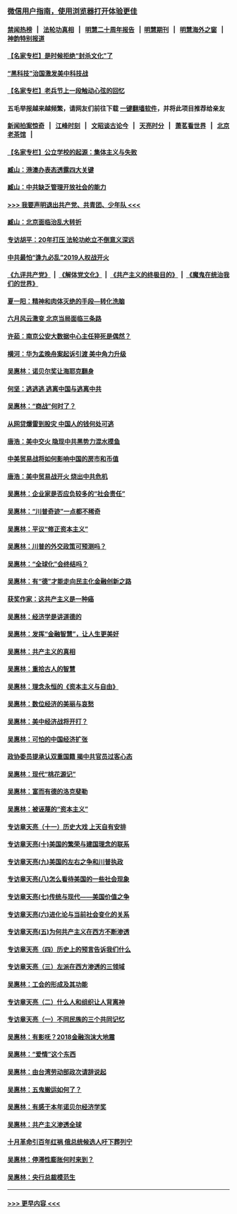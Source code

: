 ### [微信用户指南，使用浏览器打开体验更佳](https://github.com/gfw-breaker/banned-news1/blob/master/indexes/wechat-guide.md?t=0)
#### [禁闻热榜](热点新闻.md?t=0)  &nbsp;&nbsp;|&nbsp;&nbsp; [法轮功真相](https://github.com/gfw-breaker/truth/blob/master/README.md?t=0) &nbsp;&nbsp;|&nbsp;&nbsp; [明慧二十周年报告](https://github.com/gfw-breaker/mh-reports/blob/master/README.md?t=0) &nbsp;&nbsp;|&nbsp;&nbsp;[明慧期刊](https://github.com/gfw-breaker/mh-qikan) &nbsp;&nbsp;|&nbsp;&nbsp; [明慧海外之窗](https://github.com/gfw-breaker/mh-news/blob/master/README.md?t=0) &nbsp;&nbsp;|&nbsp;&nbsp; [神韵特别报道](https://github.com/gfw-breaker/mh-news/blob/master/shenyun.md?t=0)
#### [【名家专栏】是时候拒绝“封杀文化”了](../pages/nsc423/n11814093.md?t=02160255) 
#### [“黑科技”治国激发美中科技战](../pages/nsc423/n11638056.md?t=02160255) 
#### [【名家专栏】老兵节上一段触动心弦的回忆](../pages/nsc423/n11646016.md?t=02160255) 
#### 五毛举报越来越频繁，请网友们前往下载 [一键翻墙软件](https://github.com/gfw-breaker/ssr-accounts)，并将此项目推荐给亲友
#### [新闻拍案惊奇](https://github.com/gfw-breaker/banned-news1/blob/master/pages/link4.md) &nbsp;&nbsp;|&nbsp;&nbsp; [江峰时刻](https://github.com/gfw-breaker/banned-news1/blob/master/pages/link4.md) &nbsp;&nbsp;|&nbsp;&nbsp; [文昭谈古论今](https://github.com/gfw-breaker/banned-news1/blob/master/pages/link4.md) &nbsp;&nbsp;|&nbsp;&nbsp; [天亮时分](https://github.com/gfw-breaker/banned-news1/blob/master/pages/link4.md) &nbsp;&nbsp;|&nbsp;&nbsp; [萧茗看世界](https://github.com/gfw-breaker/banned-news1/blob/master/pages/link4.md) &nbsp;&nbsp;|&nbsp;&nbsp; [北京老茶馆](https://github.com/gfw-breaker/banned-news1/blob/master/pages/link4.md) &nbsp;&nbsp;|&nbsp;&nbsp; 
#### [【名家专栏】公立学校的起源：集体主义与失败](../pages/nsc423/n11601833.md?t=02160255) 
#### [臧山：港澳办表态透露四大关键](../pages/nsc423/n11421628.md?t=02160255) 
#### [臧山：中共缺乏管理开放社会的能力](../pages/nsc423/n11407457.md?t=02160255) 
#### [>>> 我要声明退出共产党、共青团、少年队 <<<](https://github.com/begood0513/goodnews/blob/master/quit/letter.md) 
#### [臧山：北京面临治乱大转折](../pages/nsc423/n11406895.md?t=02160255) 
#### [专访胡平：20年打压 法轮功屹立不倒意义深远](../pages/nsc423/n11398800.md?t=02160255) 
#### [中共最怕“逢九必乱”2019人权战开火](../pages/nsc423/n11385248.md?t=02160255) 
#### [《九评共产党》](https://github.com/begood0513/9ping.md/blob/master/README.md) &nbsp;|&nbsp; [《解体党文化》](../../../../jtdwh.md/blob/master/README.md)  &nbsp;|&nbsp; [《共产主义的终极目的》](../../../../gczydzjmd.md/blob/master/README.md) &nbsp;|&nbsp; [《魔鬼在统治我们的世界》](../../../../mgztzwmdsj.md/blob/master/README.md) 
#### [夏一阳：精神和肉体灭绝的手段—转化洗脑](../pages/nsc423/n11368250.md?t=02160255) 
#### [六月风云激变 北京当局面临三条路](../pages/nsc423/n11313668.md?t=02160255) 
#### [许茹：南京公安大数据中心主任猝死是偶然？](../pages/nsc423/n11064744.md?t=02160255) 
#### [横河：华为孟晚舟案起诉引渡 美中角力升级](../pages/nsc423/n11027230.md?t=02160255) 
#### [吴惠林：诺贝尔奖让海耶克翻身](../pages/nsc423/n10890049.md?t=02160255) 
#### [何坚：逃逃逃 逃离中国与逃离中共](../pages/nsc423/n10592891.md?t=02160255) 
#### [吴惠林：“商战”何时了？](../pages/nsc423/n10573558.md?t=02160255) 
#### [从网贷爆雷到股灾 中国人的钱何处可逃](../pages/nsc423/n10572800.md?t=02160255) 
#### [唐浩：美中交火 隐现中共黑势力混水摸鱼](../pages/nsc423/n10544040.md?t=02160255) 
#### [中美贸易战将如何影响中国的房市和币值](../pages/nsc423/n10543697.md?t=02160255) 
#### [唐浩：美中贸易战开火 烧出中共危机](../pages/nsc423/n10540126.md?t=02160255) 
#### [吴惠林：企业家是否应负较多的“社会责任”](../pages/nsc423/n10535022.md?t=02160255) 
#### [吴惠林：“川普奇迹”一点都不稀奇](../pages/nsc423/n10512808.md?t=02160255) 
#### [吴惠林：平议“修正资本主义”](../pages/nsc423/n10495724.md?t=02160255) 
#### [吴惠林：川普的外交政策可预测吗？](../pages/nsc423/n10462387.md?t=02160255) 
#### [吴惠林：“全球化”会终结吗？](../pages/nsc423/n10452838.md?t=02160255) 
#### [吴惠林：有“德”才能走向民主化金融创新之路](../pages/nsc423/n10432292.md?t=02160255) 
#### [获奖作家：这共产主义是一种癌](../pages/nsc423/n10431541.md?t=02160255) 
#### [吴惠林：经济学是讲道德的](../pages/nsc423/n10398014.md?t=02160255) 
#### [吴惠林：发挥“金融智慧”，让人生更美好](../pages/nsc423/n10375019.md?t=02160255) 
#### [吴惠林：共产主义的真相](../pages/nsc423/n10351394.md?t=02160255) 
#### [吴惠林：重拾古人的智慧](../pages/nsc423/n10337691.md?t=02160255) 
#### [吴惠林：理念永恒的《资本主义与自由》](../pages/nsc423/n10316274.md?t=02160255) 
#### [吴惠林：数位经济的美丽与哀愁](../pages/nsc423/n10292946.md?t=02160255) 
#### [吴惠林：美中经济战将开打？](../pages/nsc423/n10258825.md?t=02160255) 
#### [吴惠林：可怕的中国经济扩张](../pages/nsc423/n10219147.md?t=02160255) 
#### [政协委员提承认双重国籍 揭中共官员过客心态](../pages/nsc423/n10208809.md?t=02160255) 
#### [吴惠林：现代“桃花源记”](../pages/nsc423/n10185234.md?t=02160255) 
#### [吴惠林：富而有德的洛克斐勒](../pages/nsc423/n10142264.md?t=02160255) 
#### [吴惠林：被诬蔑的“资本主义”](../pages/nsc423/n10124816.md?t=02160255) 
#### [专访章天亮（十一）历史大戏 上天自有安排](../pages/nsc423/n10094905.md?t=02160255) 
#### [专访章天亮(十)美国的繁荣与建国理念的联系](../pages/nsc423/n10094899.md?t=02160255) 
#### [专访章天亮(九)美国的左右之争和川普执政](../pages/nsc423/n10094889.md?t=02160255) 
#### [专访章天亮(八)怎么看待美国的一些社会现象](../pages/nsc423/n10094857.md?t=02160255) 
#### [专访章天亮(七)传统与现代——美国价值之争](../pages/nsc423/n10093140.md?t=02160255) 
#### [专访章天亮(六)进化论与当前社会变化的关系](../pages/nsc423/n10092036.md?t=02160255) 
#### [专访章天亮(五)为何共产主义在西方不断渗透](../pages/nsc423/n10083620.md?t=02160255) 
#### [专访章天亮（四）历史上的预言告诉我们什么](../pages/nsc423/n10083606.md?t=02160255) 
#### [专访章天亮（三）左派在西方渗透的三领域](../pages/nsc423/n10081115.md?t=02160255) 
#### [吴惠林：工会的形成及其功能](../pages/nsc423/n10080633.md?t=02160255) 
#### [专访章天亮（二）什么人和组织让人背离神](../pages/nsc423/n10076637.md?t=02160255) 
#### [专访章天亮（一）不同民族的三个共同记忆](../pages/nsc423/n10074188.md?t=02160255) 
#### [吴惠林：有影呒？2018金融泡沫大地震](../pages/nsc423/n10040534.md?t=02160255) 
#### [吴惠林：“爱情”这个东西](../pages/nsc423/n10019423.md?t=02160255) 
#### [吴惠林：由台湾劳动部政次请辞说起](../pages/nsc423/n9979679.md?t=02160255) 
#### [吴惠林：五鬼搬运如何了？](../pages/nsc423/n9925338.md?t=02160255) 
#### [吴惠林：有感于本年诺贝尔经济学奖](../pages/nsc423/n9871883.md?t=02160255) 
#### [吴惠林：共产主义渗透全球](../pages/nsc423/n9812748.md?t=02160255) 
#### [十月革命引百年红祸 俄总统候选人吁下葬列宁](../pages/nsc423/n9810182.md?t=02160255) 
#### [吴惠林：停滞性膨胀何时来到？](../pages/nsc423/n9764136.md?t=02160255) 
#### [吴惠林：央行总裁模范生](../pages/nsc423/n9728134.md?t=02160255) 

----
#### [ >>> 更早内容 <<< ](../indexes/nsc423-earlier.md)
